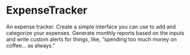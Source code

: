 # ExpenseTracker
An expense tracker. Create a simple interface you can use to add and categorize your expenses. Generate monthly reports based on the inputs and write custom alerts for things, like, “spending too much money on coffee… as always.”
